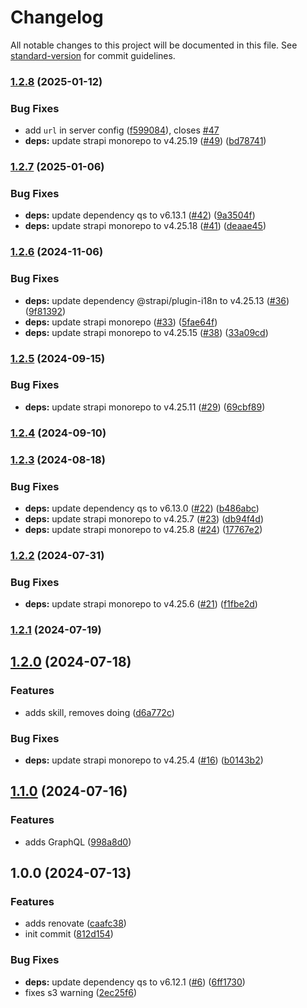# Changelog

All notable changes to this project will be documented in this file. See [standard-version](https://github.com/conventional-changelog/standard-version) for commit guidelines.

### [1.2.8](https://github.com/harrytang/headless/compare/v1.2.7...v1.2.8) (2025-01-12)


### Bug Fixes

* add `url` in server config ([f599084](https://github.com/harrytang/headless/commit/f5990845593dcfd1c5c4a5a3db68bdd220df4a0d)), closes [#47](https://github.com/harrytang/headless/issues/47)
* **deps:** update strapi monorepo to v4.25.19 ([#49](https://github.com/harrytang/headless/issues/49)) ([bd78741](https://github.com/harrytang/headless/commit/bd787413c4a527ef077762353ae80e4352a81797))

### [1.2.7](https://github.com/harrytang/headless/compare/v1.2.6...v1.2.7) (2025-01-06)


### Bug Fixes

* **deps:** update dependency qs to v6.13.1 ([#42](https://github.com/harrytang/headless/issues/42)) ([9a3504f](https://github.com/harrytang/headless/commit/9a3504ff74ecc7e1be29d1314eddb4fe7cf12302))
* **deps:** update strapi monorepo to v4.25.18 ([#41](https://github.com/harrytang/headless/issues/41)) ([deaae45](https://github.com/harrytang/headless/commit/deaae451b5060fb892ab61c12a1b041aed945839))

### [1.2.6](https://github.com/harrytang/headless/compare/v1.2.5...v1.2.6) (2024-11-06)


### Bug Fixes

* **deps:** update dependency @strapi/plugin-i18n to v4.25.13 ([#36](https://github.com/harrytang/headless/issues/36)) ([9f81392](https://github.com/harrytang/headless/commit/9f8139291cb2ef329bd9d12620d0f841621c072e))
* **deps:** update strapi monorepo ([#33](https://github.com/harrytang/headless/issues/33)) ([5fae64f](https://github.com/harrytang/headless/commit/5fae64facd3159add81dba0a235e0cf860ba2a83))
* **deps:** update strapi monorepo to v4.25.15 ([#38](https://github.com/harrytang/headless/issues/38)) ([33a09cd](https://github.com/harrytang/headless/commit/33a09cdf8f9c502fddb41b5921af642d67a50b7b))

### [1.2.5](https://github.com/harrytang/headless/compare/v1.2.4...v1.2.5) (2024-09-15)


### Bug Fixes

* **deps:** update strapi monorepo to v4.25.11 ([#29](https://github.com/harrytang/headless/issues/29)) ([69cbf89](https://github.com/harrytang/headless/commit/69cbf892190028d2a0e5b92267522e51700b9ee2))

### [1.2.4](https://github.com/harrytang/headless/compare/v1.2.3...v1.2.4) (2024-09-10)

### [1.2.3](https://github.com/harrytang/headless/compare/v1.2.2...v1.2.3) (2024-08-18)


### Bug Fixes

* **deps:** update dependency qs to v6.13.0 ([#22](https://github.com/harrytang/headless/issues/22)) ([b486abc](https://github.com/harrytang/headless/commit/b486abc7b4713c0798ee81228c6ba71c8d4f1b99))
* **deps:** update strapi monorepo to v4.25.7 ([#23](https://github.com/harrytang/headless/issues/23)) ([db94f4d](https://github.com/harrytang/headless/commit/db94f4d346eed98ef10ce69e8b7f4671e418e340))
* **deps:** update strapi monorepo to v4.25.8 ([#24](https://github.com/harrytang/headless/issues/24)) ([17767e2](https://github.com/harrytang/headless/commit/17767e2c26f4f5f5f262a4750e52fded39fd6871))

### [1.2.2](https://github.com/harrytang/headless/compare/v1.2.1...v1.2.2) (2024-07-31)


### Bug Fixes

* **deps:** update strapi monorepo to v4.25.6 ([#21](https://github.com/harrytang/headless/issues/21)) ([f1fbe2d](https://github.com/harrytang/headless/commit/f1fbe2dcc91a1c8d3824ead8a551fd35dad8d697))

### [1.2.1](https://github.com/harrytang/headless/compare/v1.2.0...v1.2.1) (2024-07-19)

## [1.2.0](https://github.com/harrytang/headless/compare/v1.1.0...v1.2.0) (2024-07-18)


### Features

* adds skill, removes doing ([d6a772c](https://github.com/harrytang/headless/commit/d6a772c069939598862f72e406bba58c46908b61))


### Bug Fixes

* **deps:** update strapi monorepo to v4.25.4 ([#16](https://github.com/harrytang/headless/issues/16)) ([b0143b2](https://github.com/harrytang/headless/commit/b0143b2f5817d86d464b443848b60177dd73ae87))

## [1.1.0](https://github.com/harrytang/headless/compare/v1.0.0...v1.1.0) (2024-07-16)


### Features

* adds GraphQL ([998a8d0](https://github.com/harrytang/headless/commit/998a8d04f585041eae6e23808b0e16996b0a2865))

## 1.0.0 (2024-07-13)


### Features

* adds renovate ([caafc38](https://github.com/harrytang/headless/commit/caafc387d1f6ad0684992eccf94d42395b2c7f19))
* init commit ([812d154](https://github.com/harrytang/headless/commit/812d1543ff240bc67f8602c2b24fdc829b8c2259))


### Bug Fixes

* **deps:** update dependency qs to v6.12.1 ([#6](https://github.com/harrytang/headless/issues/6)) ([6ff1730](https://github.com/harrytang/headless/commit/6ff1730f9d2195c3d8c71a95c3065797981e378a))
* fixes s3 warning ([2ec25f6](https://github.com/harrytang/headless/commit/2ec25f69757708aebc97e9de0044fe04e22b170e))
